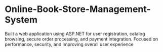# Online-Book-Store-Management-System
Built a web application using ASP.NET for user registration, catalog browsing, secure order processing, and payment integration. Focused on performance, security, and improving overall user experience
